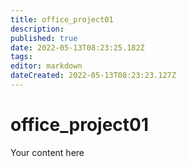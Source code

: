 ```yaml
---
title: office_project01
description: 
published: true
date: 2022-05-13T08:23:25.182Z
tags: 
editor: markdown
dateCreated: 2022-05-13T08:23:23.127Z
---
```


# office_project01
Your content here